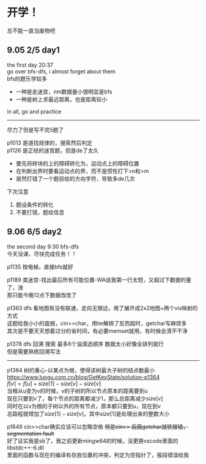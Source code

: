 # 开学！
总不能一直当废物吧
## 9.05 2/5 day1
the first day 20:37  
go over bfs-dfs, i almost forget about them  
bfs的题乐学较多  
* 一种是走迷宫，nm数据量小很明显是bfs
* 一种是树上求最近距离，也是距离较小  

in all, go and practice  

---
尽力了但是写不完5题了  

p1013 是道找规律的，搜索然后判定  
p1126 是正经的迷宫题，但是de了太久  
* 要先将砖块的上的障碍转化为，运动点上的障碍位置
* 在判断出界时要看运动点的界，而不是惯性打下>n和>m
* 居然打错了一个题目给的方向字符，导致多de几次  

下次注意  
1. 题设条件的转化
2. 不要打错，题给信息

## 9.06 6/5 day2
the second day 9:30
bfs-dfs  
今天没课，尽快完成任务！！  

p1135 按电梯，直接bfs就好  

p1189 类迷宫-找出最后所有可能位置-WA说我第一行太短，又超过下数据的量了，淦  
那只能今晚12点下数据改改了  

p1363 dfs 看地图有没有联通，走向无限远，用了展开成2x2地图+两个vis映射的方式  
这题给我小小的震撼，cin>>char，用tie解绑了反而超时，getchar写麻烦多  
其次是不要天天想着过分的省时间，有必要memset就用，有时候会清不干净  

p1378 dfs 回溯 搜索 最多6个油滴选顺序 数据太小好像全排列就行  
但是需要熟练回溯写法  

---
p1364 树的重心-以某点为根，使得该树最大子树的结点数最小  
https://www.luogu.com.cn/blog/GetKeyState/solution-p1364  
$f[v]=f[u]+size[1]-size[v]-size[v]$  
当根从u变为v的时候，v的子树的所以节点原本的距离要到u  
现在只要到v了，每个节点的距离都减少1，那么总距离减少$size[v]$  
同时在以v为根的子树以外的所有节点，原本都只要到u，现在到v  
总路程就增加了$size[1]-size[v]$，其中$size[1]$是处理出来的整数大小  

p1649 cin>>char确实应该可以忽略空格 ~~但是cin>> 后面getchar就铁报错，segmentation fault~~  
好了证实我是sb了，我之前更新mingw64的时候，没更换vscode里面的libstdc++-6.dll  
里面的函数与现在的编译有存放位置的冲突，判定为空指针了，报段错误给我  